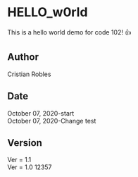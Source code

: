 # HELLO_w0rld

This is a hello world demo for code 102!  :+1:

## Author  

Cristian Robles  

## Date  

October 07, 2020-start  
October 07, 2020-Change test  

## Version  

Ver = 1.1  
Ver = 1.0
12357
